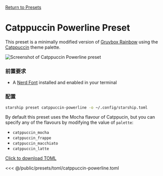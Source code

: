 [Return to Presets](./README.md#catppuccin-powerline)

# Catppuccin Powerline Preset

This preset is a minimally modified version of [Gruvbox Rainbow](./gruvbox-rainbow.md) using the [Catppuccin](https://github.com/catppuccin/catppuccin) theme palette.

![Screenshot of Catppuccin Powerline preset](/presets/img/catppuccin-powerline.png)

### 前置要求

- A [Nerd Font](https://www.nerdfonts.com/) installed and enabled in your terminal

### 配置

```sh
starship preset catppuccin-powerline -o ~/.config/starship.toml
```

By default this preset uses the Mocha flavour of Catppucin, but you can specify any of the flavours by modifying the value of `palette`:

- `catppuccin_mocha`
- `catppuccin_frappe`
- `catppuccin_macchiato`
- `catppuccin_latte`

[Click to download TOML](/presets/toml/catppuccin-powerline.toml)

<<< @/public/presets/toml/catppuccin-powerline.toml
